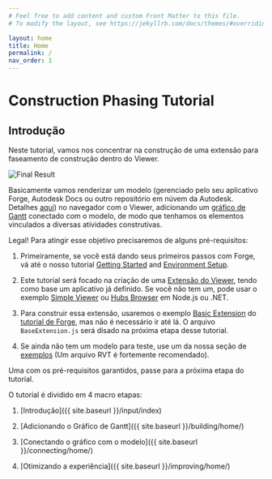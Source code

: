 ```yaml
---
# Feel free to add content and custom Front Matter to this file.
# To modify the layout, see https://jekyllrb.com/docs/themes/#overriding-theme-defaults

layout: home
title: Home
permalink: /
nav_order: 1
---
```


# Construction Phasing Tutorial

## Introdução

Neste tutorial, vamos nos concentrar na construção de uma extensão para faseamento de construção dentro do Viewer.

![Final Result](/assets/images/complete.gif)

Basicamente vamos renderizar um modelo (gerenciado pelo seu aplicativo Forge, Autodesk Docs ou outro repositório em núvem da Autodesk. Detalhes [aqui](https://forge.autodesk.com/en/docs/data/v2/developers_guide/basics/)) no navegador com o Viewer, adicionando um [gráfico de Gantt](https://en.wikipedia.org/wiki/Gantt_chart) conectado com o modelo, de modo que tenhamos os elementos vinculados a diversas atividades construtivas.

Legal! Para atingir esse objetivo precisaremos de alguns pré-requisitos:

1. Primeiramente, se você está dando seus primeiros passos com Forge, vá até o nosso tutorial [Getting Started](https://forge-tutorials.autodesk.io) and [Environment Setup](https://forge-tutorials.autodesk.io/setup/).

2. Este tutorial será focado na criação de uma [Extensão do Viewer](https://forge.autodesk.com/en/docs/viewer/v7/developers_guide/viewer_basics/extensions/), tendo como base um aplicativo já definido. Se você não tem um, pode usar o exemplo [Simple Viewer](https://forge-tutorials.autodesk.io/tutorials/simple-viewer/) ou [Hubs Browser](https://forge-tutorials.autodesk.io/tutorials/hubs-browser/) em Node.js ou .NET.

3. Para construir essa extensão, usaremos o exemplo [Basic Extension](https://forge-tutorials.autodesk.io/tutorials/dashboard/basic) do [tutorial de Forge](https://forge-tutorials.autodesk.io), mas não é necessário ir até lá. O arquivo `BaseExtension.js` será disado na próxima etapa desse tutorial.

4. Se ainda não tem um modelo para teste, use um da nossa seção de [exemplos](https://knowledge.autodesk.com/support/revit/getting-started/caas/CloudHelp/cloudhelp/2022/ENU/Revit-GetStarted/files/GUID-7B9C7A69-1083-406D-A01F-53D405C167F3-htm.html) (Um arquivo RVT é fortemente recomendado).

Uma com os pré-requisitos garantidos, passe para a próxima etapa do tutorial.

O tutorial é dividido em 4 macro etapas:

1. [Introdução]({{ site.baseurl }}/input/index)

2. [Adicionando o Gráfico de Gantt]({{ site.baseurl }}/building/home/)

3. [Conectando o gráfico com o modelo]({{ site.baseurl }}/connecting/home/)

4. [Otimizando a experiência]({{ site.baseurl }}/improving/home/)
